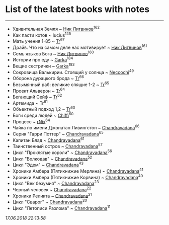 # List of the latest books with notes
---

* Удивительная Земля ~ [Ник Литвинов](users/241/241974816-vkontakte)<sup>162</sup>
* Как пасти котов ~ [lucius](users/838/83820536-yandex)<sup>145</sup>
* Мать учения 1-85 ~ [Tr](users/122/12282474-vkontakte)<sup>67</sup>
* Драйв. Что на самом деле нас мотивирует ~ [Ник Литвинов](users/241/241974816-vkontakte)<sup>161</sup>
* Семь языков Бога ~ [Ник Литвинов](users/241/241974816-vkontakte)<sup>160</sup>
* Истории про еду ~ [Garka](users/115/115753719718250012620-google)<sup>184</sup>
* Вещие сестрички ~ [Garka](users/115/115753719718250012620-google)<sup>183</sup>
* Сокровища Валькирии. Стоящий у солнца ~ [Neccochi](users/126/12601720503917094896-mailru)<sup>49</sup>
* Оборона дурацкого брода ~ [Tr](users/122/12282474-vkontakte)<sup>66</sup>
* Безымянный раб: великие спящие 1-2 ~ [Tr](users/122/12282474-vkontakte)<sup>65</sup>
* Проект Альверон ~ [Tr](users/122/12282474-vkontakte)<sup>64</sup>
* Бегающий Сейф ~ [Tr](users/122/12282474-vkontakte)<sup>62</sup>
* Артемида ~ [Tr](users/122/12282474-vkontakte)<sup>61</sup>
* Объектный подход 1,2 ~ [Tr](users/122/12282474-vkontakte)<sup>60</sup>
* Боги среди людей ~ [Chiffi](users/105/105831994080785626680-google)<sup>60</sup>
* Процесс ~ [rNix](users/115/115622071-twitter)<sup>64</sup>
* Чайка по имени Джонатан Ливингстон ~ [Chandravadana](users/105/105866022348292919948-google)<sup>66</sup>
* Серия "Гарри Поттер" ~ [Chandravadana](users/105/105866022348292919948-google)<sup>65</sup>
* Капитан Блад ~ [Chandravadana](users/105/105866022348292919948-google)<sup>61</sup>
* Таинственный остров ~ [Chandravadana](users/105/105866022348292919948-google)<sup>57</sup>
* Цикл "Проклятые короли" ~ [Chandravadana](users/105/105866022348292919948-google)<sup>56</sup>
* Цикл "Волкодав" ~ [Chandravadana](users/105/105866022348292919948-google)<sup>52</sup>
* Цикл "Эдем" ~ [Chandravadana](users/105/105866022348292919948-google)<sup>43</sup>
* Хроники Амбера (Пятикнижие Мерлина) ~ [Chandravadana](users/105/105866022348292919948-google)<sup>41</sup>
* Хроники Амбера (Пятикнижие Корвина) ~ [Chandravadana](users/105/105866022348292919948-google)<sup>40</sup>
* Цикл "Век безумия" ~ [Chandravadana](users/105/105866022348292919948-google)<sup>23</sup>
* Черный человек ~ [Chandravadana](users/105/105866022348292919948-google)<sup>22</sup>
* Хроники Реликта ~ [Chandravadana](users/105/105866022348292919948-google)<sup>21</sup>
* Цикл "Сварог" ~ [Chandravadana](users/105/105866022348292919948-google)<sup>20</sup>
* Цикл "Летописи Разлома" ~ [Chandravadana](users/105/105866022348292919948-google)<sup>11</sup>


_17.06.2018 22:13:58_
